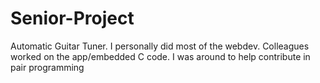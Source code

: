 # Senior-Project
Automatic Guitar Tuner. I personally did most of the webdev. Colleagues worked on the app/embedded C code. I was around to help contribute in pair programming
